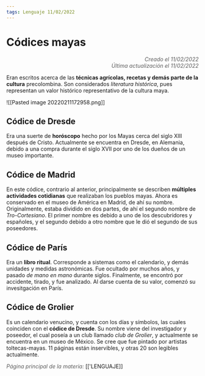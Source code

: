 ```yaml
---
tags: Lenguaje 11/02/2022
---
```


# Códices mayas
<div style="text-align: right; opacity: 0.7; font-style: italic;">Creado el 11/02/2022</div>
<div style="text-align: right; opacity: 0.7; font-style: italic;">Última actualización el 11/02/2022</div>

Eran escritos acerca de las **técnicas agrícolas, recetas y demás parte de la cultura** precolombina. Son considerados *literatura histórica*, pues representan un valor histórico representativo de la cultura maya.

![[Pasted image 20220211172958.png]]

## Códice de Dresde

Era una suerte de **horóscopo** hecho por los Mayas cerca del siglo XIII después de Cristo.
Actualmente se encuentra en Dresde, en Alemania, debido a una compra durante el siglo XVII por uno de los dueños de un museo importante.

## Códice de Madrid

En este códice, contrario al anterior, principalmente se describen **múltiples actividades cotidianas** que realizaban los pueblos mayas.
Ahora es conservado en el museo de América en Madrid, de ahí su nombre.
Originalmente, estaba dividido en dos partes, de ahí el segundo nombre de *Tro-Cortesiano*. El primer nombre es debido a uno de los descubridores y españoles, y el segundo debido a otro nombre que le dió el segundo de sus poseedores.

## Códice de París

Era un **libro ritual**.  Corresponde a sistemas como el calendario, y demás unidades y medidas astronómicas. Fue ocultado por muchos años, y pasado *de mano en mano* durante siglos.
Finalmente, se encontró por accidente, tirado, y fue analizado. Al darse cuenta de su valor, comenzó su invesitgación en París.

## Códice de Grolier

Es un calendario venucino, y cuenta con los días y símbolos, las cuales coinciden con el **códice de Dresde**. 
Su nombre viene del investigador y poseedor, el cual poseía a un club llamado *club de Grolier*, y actualmente se encuentra en un museo de México.
Se cree que fue pintado por artistas toltecas-mayas. 11 páginas están inservibles, y otras 20 son legibles actualmente.

<span style="opacity: 0.7; font-style: italic;">Página principal de la materia:</span> [['LENGUAJE]]